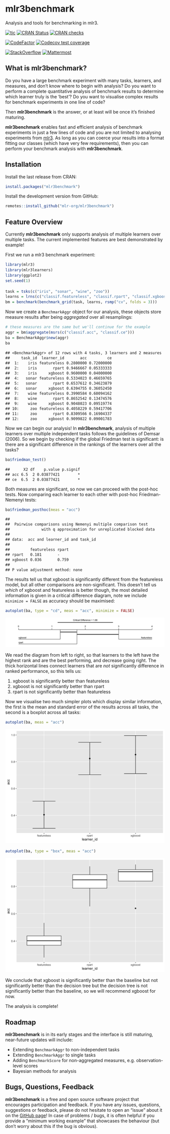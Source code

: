 
# mlr3benchmark

Analysis and tools for benchmarking in mlr3.

<!-- badges: start -->

[![tic](https://github.com/mlr-org/mlr3benchmark/workflows/tic/badge.svg?branch=master)](https://github.com/mlr-org/mlr3benchmark/actions)
[![CRAN
Status](https://www.r-pkg.org/badges/version-ago/mlr3benchmark)](https://cran.r-project.org/package=mlr3benchmark)
[![CRAN
checks](https://cranchecks.info/badges/worst/mlr3benchmark)](https://cran.r-project.org/web/checks/check_results_mlr3benchmark.html)

[![CodeFactor](https://www.codefactor.io/repository/github/mlr-org/mlr3benchmark/badge)](https://www.codefactor.io/repository/github/mlr-org/mlr3benchmark)
[![Codecov test
coverage](https://codecov.io/gh/mlr-org/mlr3benchmark/branch/master/graph/badge.svg)](https://codecov.io/gh/mlr-org/mlr3benchmark?branch=master)

[![StackOverflow](https://img.shields.io/badge/stackoverflow-mlr3-orange.svg)](https://stackoverflow.com/questions/tagged/mlr3)
[![Mattermost](https://img.shields.io/badge/chat-mattermost-orange.svg)](https://lmmisld-lmu-stats-slds.srv.mwn.de/mlr_invite/)
<!-- badges: end -->

## What is mlr3benchmark?

Do you have a large benchmark experiment with many tasks, learners, and
measures, and don’t know where to begin with analysis? Do you want to
perform a complete quantitative analysis of benchmark results to
determine which learner truly is the ‘best’? Do you want to visualise
complex results for benchmark experiments in one line of code?

Then **mlr3benchmark** is the answer, or at least will be once it’s
finished maturing.

**mlr3benchmark** enables fast and efficient analysis of benchmark
experiments in just a few lines of code and you are not limited to
analysing experiments from [mlr3](https://github.com/mlr-org/mlr3). As
long as you can coerce your results into a format fitting our classes
(which have very few requirements), then you can perform your benchmark
analysis with **mlr3benchmark**.

## Installation

Install the last release from CRAN:

``` r
install.packages("mlr3benchmark")
```

Install the development version from GitHub:

``` r
remotes::install_github("mlr-org/mlr3benchmark")
```

## Feature Overview

Currently **mlr3benchmark** only supports analysis of multiple learners
over multiple tasks. The current implemented features are best
demonstrated by example\!

First we run a mlr3 benchmark experiment:

``` r
library(mlr3)
library(mlr3learners)
library(ggplot2)
set.seed(1)

task = tsks(c("iris", "sonar", "wine", "zoo"))
learns = lrns(c("classif.featureless", "classif.rpart", "classif.xgboost"))
bm = benchmark(benchmark_grid(task, learns, rsmp("cv", folds = 3)))
```

Now we create a `BenchmarkAggr` object for our analysis, these objects
store measure results after being *aggregated* over all resamplings:

``` r
# these measures are the same but we'll continue for the example
aggr = bm$aggregate(msrs(c("classif.acc", "classif.ce")))
ba = BenchmarkAggr$new(aggr)
ba
```

    ## <BenchmarkAggr> of 12 rows with 4 tasks, 3 learners and 2 measures
    ##     task_id  learner_id       acc         ce
    ##  1:    iris featureless 0.2800000 0.72000000
    ##  2:    iris       rpart 0.9466667 0.05333333
    ##  3:    iris     xgboost 0.9600000 0.04000000
    ##  4:   sonar featureless 0.5334023 0.46659765
    ##  5:   sonar       rpart 0.6537612 0.34623879
    ##  6:   sonar     xgboost 0.6394755 0.36052450
    ##  7:    wine featureless 0.3990584 0.60094162
    ##  8:    wine       rpart 0.8652542 0.13474576
    ##  9:    wine     xgboost 0.9048023 0.09519774
    ## 10:     zoo featureless 0.4058229 0.59417706
    ## 11:     zoo       rpart 0.8309566 0.16904337
    ## 12:     zoo     xgboost 0.9099822 0.09001783

Now we can begin our analysis\! In **mlr3benchmark**, analysis of
multiple learners over multiple independent tasks follows the guidelines
of Demsar (2006). So we begin by checking if the global Friedman test is
significant: is there are a significant difference in the rankings of
the learners over all the tasks?

``` r
ba$friedman_test()
```

    ##      X2 df    p.value p.signif
    ## acc 6.5  2 0.03877421        *
    ## ce  6.5  2 0.03877421        *

Both measures are significant, so now we can proceed with the post-hoc
tests. Now comparing each learner to each other with post-hoc
Friedman-Nemenyi tests:

``` r
ba$friedman_posthoc(meas = "acc")
```

    ## 
    ##  Pairwise comparisons using Nemenyi multiple comparison test 
    ##              with q approximation for unreplicated blocked data 
    ## 
    ## data:  acc and learner_id and task_id 
    ## 
    ##         featureless rpart
    ## rpart   0.181       -    
    ## xgboost 0.036       0.759
    ## 
    ## P value adjustment method: none

The results tell us that xgboost is significantly different from the
featureless model, but all other comparisons are non-significant. This
doesn’t tell us *which* of xgboost and featureless is better though, the
most detailed information is given in a critical difference diagram,
note we include `minimize = FALSE` as accuracy should be maximised:

``` r
autoplot(ba, type = "cd", meas = "acc", minimize = FALSE)
```

![](man/figures/README-unnamed-chunk-7-1.png)<!-- -->

We read the diagram from left to right, so that learners to the left
have the highest rank and are the best performing, and decrease going
right. The thick horizontal lines connect learners that are *not*
significantly difference in ranked performance, so this tells us:

1.  xgboost is significantly better than featureless
2.  xgboost is not significantly better than rpart
3.  rpart is not significantly better than featureless

Now we visualise two much simpler plots which display similar
information, the first is the mean and standard error of the results
across all tasks, the second is a boxplot across all tasks:

``` r
autoplot(ba, meas = "acc")
```

![](man/figures/README-unnamed-chunk-8-1.png)<!-- -->

``` r
autoplot(ba, type = "box", meas = "acc")
```

![](man/figures/README-unnamed-chunk-8-2.png)<!-- -->

We conclude that xgboost is significantly better than the baseline but
not significantly better than the decision tree but the decision tree is
not significantly better than the baseline, so we will recommend xgboost
for now.

The analysis is complete\!

## Roadmap

**mlr3benchmark** is in its early stages and the interface is still
maturing, near-future updates will include:

  - Extending `BenchmarkAggr` to non-independent tasks
  - Extending `BenchmarkAggr` to single tasks
  - Adding `BenchmarkScore` for non-aggregated measures,
    e.g. observation-level scores
  - Bayesian methods for analysis

## Bugs, Questions, Feedback

**mlr3benchmark** is a free and open source software project that
encourages participation and feedback. If you have any issues,
questions, suggestions or feedback, please do not hesitate to open an
“issue” about it on the [GitHub
page](https://github.com/mlr-org/mlr3benchmark/issues)\! In case of
problems / bugs, it is often helpful if you provide a “minimum working
example” that showcases the behaviour (but don’t worry about this if the
bug is obvious).
